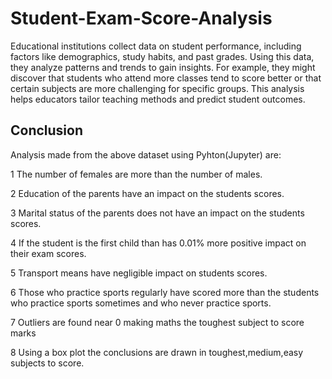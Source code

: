 # Student-Exam-Score-Analysis
Educational institutions collect data on student performance, including factors like demographics, study habits, and past grades. Using this data, they analyze patterns and trends to gain insights. For example, they might discover that students who attend more classes tend to score better or that certain subjects are more challenging for specific groups. This analysis helps educators tailor teaching methods and predict student outcomes.


## Conclusion

Analysis made from the above dataset using Pyhton(Jupyter) are:
 
 1 The number of females are more than the number of males.
 
2  Education of the parents have an impact on the students scores.

3 Marital status of the parents does not have an impact on the students scores.

4 If the student is the first child than has 0.01% more positive impact on their exam scores.

5 Transport means have negligible impact on students scores.

6 Those who practice sports regularly have scored more than the students who practice sports sometimes and who never practice sports.

7 Outliers are found near 0 making maths the toughest subject to score marks

8 Using a box plot the conclusions are drawn in toughest,medium,easy subjects to score.




